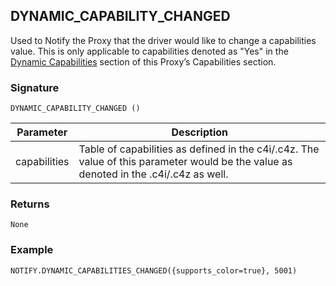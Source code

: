 ## DYNAMIC\_CAPABILITY\_CHANGED

Used to Notify the Proxy that the driver would like to change a capabilities value.  This is only applicable to capabilities denoted as "Yes" in the [Dynamic Capabilities][1] section of this Proxy’s Capabilities section.


### Signature

`DYNAMIC_CAPABILITY_CHANGED ()`


| Parameter | Description |
| --- | --- |
| capabilities | Table of capabilities as defined in the c4i/.c4z.  The value of this parameter would be the value as denoted in the .c4i/.c4z as well. |


### Returns

`None`


### Example

`NOTIFY.DYNAMIC_CAPABILITIES_CHANGED({supports_color=true}, 5001)`

[1]:	https://snap-one.github.io/docs-driverworks-proxyprotocol/#camera-capabilities